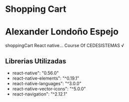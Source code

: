 # Shopping Cart

# Alexander Londoño Espejo

shoppingCart React native... Course Of CEDESISTEMAS √


## Librerias Utilizadas

 * react-native": "0.56.0" 
 * react-native-elements": "^0.19.1"
 * react-native-languages": "^3.0.0"
 * react-native-vector-icons": "^5.0.0"
 * react-navigation": "^2.12.1"
 
 
 
